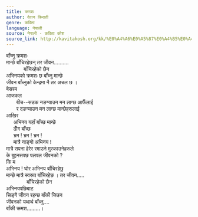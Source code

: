 ```yaml
---
title: क्रमशः
author: देवान किराती
genre: कविता
language: नेपाली
source: नेपाली - कविता कोश
source_link: http://kavitakosh.org/kk/%E0%A4%A6%E0%A5%87%E0%A4%B5%E0%A4%BE%E0%A4%A8_%E0%A4%95%E0%A4%BF%E0%A4%B0%E0%A4%BE%E0%A4%A4%E0%A5%80
---
```


बाँच्नु क्रमशः  
मान्छे बाँचिरहेछन् तर जीवन..........  
            बाँचिरहेको छैन  
अभिनयको क्रमशः छ बाँच्नु मान्छे  
जीवन बाँच्नुको केन्द्रमा नै तर अचल छ ।  
बेसरम  
आजकल  
       बीच--सडक नङग्याउन मन लाग्छ आफैँलाई  
       र दङग्याउन मन लाग्छ मान्छेहरूलाई  
आखिर  
     अभिनय यहाँ बाँच्छ मान्छे  
     ढोँग बाँच्छ  
     भ्रम ! भ्रम ! भ्रम !  
     मात्रै नाङ्गो अभिनय !  
मात्रै सपना हेरेर रमाउने मुस्काउनेहरूले  
के बुझ्नसक्छ पलपल जीवनको ?  
कि म  
अभिनय ! घोर अभिनय बाँचिरहेछु  
मान्छे मात्रै स्वरूप बाँचिरहेछ । तर जीवन.....  
              बाँचिरहेको छैन  
अभिनयपछिबाट  
सिङ्गै जीवन रहन्छ बाँकी जिउन  
जीवनको यथार्थ बाँच्नु....  
बाँकी क्रमश.........।

